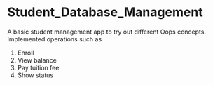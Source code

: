 # Student_Database_Management
A basic student management app to try out different Oops concepts.
Implemented operations such as
1. Enroll
2. View balance
3. Pay tuition fee
4. Show status
